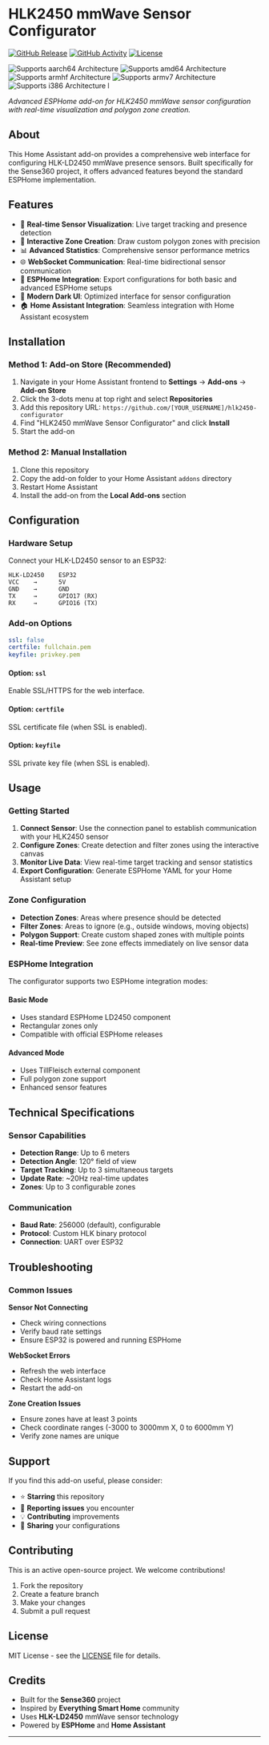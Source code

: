# HLK2450 mmWave Sensor Configurator

[![GitHub Release][releases-shield]][releases]
[![GitHub Activity][commits-shield]][commits]
[![License][license-shield]](LICENSE)

![Supports aarch64 Architecture][aarch64-shield]
![Supports amd64 Architecture][amd64-shield]
![Supports armhf Architecture][armhf-shield]
![Supports armv7 Architecture][armv7-shield]
![Supports i386 Architecture][i386-shield] l

_Advanced ESPHome add-on for HLK2450 mmWave sensor configuration with real-time visualization and polygon zone creation._

<!-- Screenshot will be added after deployment -->

## About

This Home Assistant add-on provides a comprehensive web interface for configuring HLK-LD2450 mmWave presence sensors. Built specifically for the Sense360 project, it offers advanced features beyond the standard ESPHome implementation.

## Features

- 🎯 **Real-time Sensor Visualization**: Live target tracking and presence detection
- 🔧 **Interactive Zone Creation**: Draw custom polygon zones with precision
- 📊 **Advanced Statistics**: Comprehensive sensor performance metrics
- 🌐 **WebSocket Communication**: Real-time bidirectional sensor communication
- 📝 **ESPHome Integration**: Export configurations for both basic and advanced ESPHome setups
- 🎨 **Modern Dark UI**: Optimized interface for sensor configuration
- 🏠 **Home Assistant Integration**: Seamless integration with Home Assistant ecosystem

## Installation

### Method 1: Add-on Store (Recommended)

1. Navigate in your Home Assistant frontend to **Settings** → **Add-ons** → **Add-on Store**
2. Click the 3-dots menu at top right and select **Repositories**
3. Add this repository URL: `https://github.com/[YOUR_USERNAME]/hlk2450-configurator`
4. Find "HLK2450 mmWave Sensor Configurator" and click **Install**
5. Start the add-on

### Method 2: Manual Installation

1. Clone this repository
2. Copy the add-on folder to your Home Assistant `addons` directory
3. Restart Home Assistant
4. Install the add-on from the **Local Add-ons** section

## Configuration

### Hardware Setup

Connect your HLK-LD2450 sensor to an ESP32:

```
HLK-LD2450    ESP32
VCC    →      5V
GND    →      GND
TX     →      GPIO17 (RX)
RX     →      GPIO16 (TX)
```

### Add-on Options

```yaml
ssl: false
certfile: fullchain.pem
keyfile: privkey.pem
```

#### Option: `ssl`

Enable SSL/HTTPS for the web interface.

#### Option: `certfile`

SSL certificate file (when SSL is enabled).

#### Option: `keyfile`

SSL private key file (when SSL is enabled).

## Usage

### Getting Started

1. **Connect Sensor**: Use the connection panel to establish communication with your HLK2450 sensor
2. **Configure Zones**: Create detection and filter zones using the interactive canvas
3. **Monitor Live Data**: View real-time target tracking and sensor statistics
4. **Export Configuration**: Generate ESPHome YAML for your Home Assistant setup

### Zone Configuration

- **Detection Zones**: Areas where presence should be detected
- **Filter Zones**: Areas to ignore (e.g., outside windows, moving objects)
- **Polygon Support**: Create custom shaped zones with multiple points
- **Real-time Preview**: See zone effects immediately on live sensor data

### ESPHome Integration

The configurator supports two ESPHome integration modes:

#### Basic Mode
- Uses standard ESPHome LD2450 component
- Rectangular zones only
- Compatible with official ESPHome releases

#### Advanced Mode
- Uses TillFleisch external component
- Full polygon zone support
- Enhanced sensor features

## Technical Specifications

### Sensor Capabilities
- **Detection Range**: Up to 6 meters
- **Detection Angle**: 120° field of view
- **Target Tracking**: Up to 3 simultaneous targets
- **Update Rate**: ~20Hz real-time updates
- **Zones**: Up to 3 configurable zones

### Communication
- **Baud Rate**: 256000 (default), configurable
- **Protocol**: Custom HLK binary protocol
- **Connection**: UART over ESP32

## Troubleshooting

### Common Issues

**Sensor Not Connecting**
- Check wiring connections
- Verify baud rate settings
- Ensure ESP32 is powered and running ESPHome

**WebSocket Errors**
- Refresh the web interface
- Check Home Assistant logs
- Restart the add-on

**Zone Creation Issues**
- Ensure zones have at least 3 points
- Check coordinate ranges (-3000 to 3000mm X, 0 to 6000mm Y)
- Verify zone names are unique

## Support

If you find this add-on useful, please consider:

- ⭐ **Starring** this repository
- 🐛 **Reporting issues** you encounter
- 💡 **Contributing** improvements
- 📝 **Sharing** your configurations

## Contributing

This is an active open-source project. We welcome contributions!

1. Fork the repository
2. Create a feature branch
3. Make your changes
4. Submit a pull request

## License

MIT License - see the [LICENSE](LICENSE) file for details.

## Credits

- Built for the **Sense360** project
- Inspired by **Everything Smart Home** community
- Uses **HLK-LD2450** mmWave sensor technology
- Powered by **ESPHome** and **Home Assistant**

---

[aarch64-shield]: https://img.shields.io/badge/aarch64-yes-green.svg
[amd64-shield]: https://img.shields.io/badge/amd64-yes-green.svg
[armhf-shield]: https://img.shields.io/badge/armhf-yes-green.svg
[armv7-shield]: https://img.shields.io/badge/armv7-yes-green.svg
[commits-shield]: https://img.shields.io/github/commit-activity/y/YOUR_USERNAME/hlk2450-configurator.svg
[commits]: https://github.com/YOUR_USERNAME/hlk2450-configurator/commits/main
[i386-shield]: https://img.shields.io/badge/i386-yes-green.svg
[license-shield]: https://img.shields.io/github/license/YOUR_USERNAME/hlk2450-configurator.svg
[releases-shield]: https://img.shields.io/github/release/YOUR_USERNAME/hlk2450-configurator.svg
[releases]: https://github.com/YOUR_USERNAME/hlk2450-configurator/releases